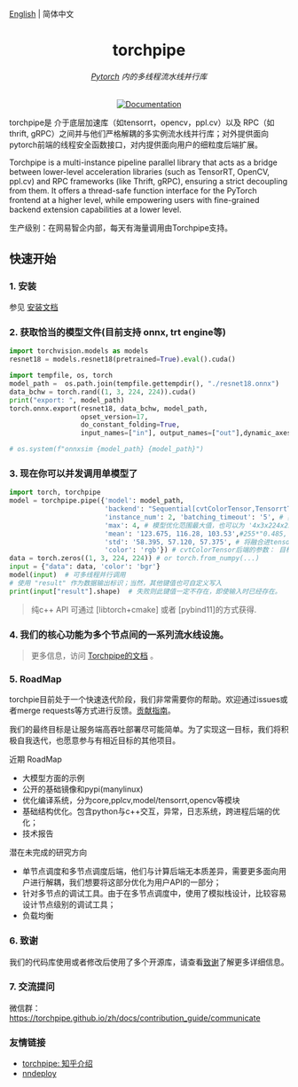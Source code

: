 
[English](./README.md) | 简体中文




<div align="center">
<h1 align="center">torchpipe</h1>
<h6 align="center"><a href="https://pytorch.org/">Pytorch</a> 内的多线程流水线并行库</h6>

<!-- <img alt="license" src="https://img.shields.io/github/license/alibaba/async_simple?style=flat-square"> -->
<!-- <img alt="license" src="https://img.shields.io/github/license/alibaba/async_simple?style=flat-square">  -->
<!-- [![License](https://img.shields.io/badge/License-Apache%202.0-blue.svg)](https://opensource.org/licenses/Apache-2.0)  -->
[![Documentation](https://img.shields.io/badge/torchpipe-Docs-brightgreen.svg)](https://torchpipe.github.io/zh/)
<!-- <img alt="language" src="https://img.shields.io/github/languages/top/torchpipe/torchpipe.github.io?style=flat-square"> -->
<!-- <img alt="feature" src="https://img.shields.io/badge/pytorch-Serving-orange?style=flat-square"> -->
<!-- <img alt="last commit" src="https://img.shields.io/github/last-commit/torchpipe/torchpipe.github.io?style=flat-square"> -->
</div>

<!-- [![License](https://img.shields.io/badge/License-Apache%202.0-blue.svg)](https://opensource.org/licenses/Apache-2.0)  -->





torchpipe是 介于底层加速库（如tensorrt，opencv，ppl.cv）以及 RPC（如thrift, gRPC）之间并与他们严格解耦的多实例流水线并行库；对外提供面向pytorch前端的线程安全函数接口，对内提供面向用户的细粒度后端扩展。



Torchpipe is a multi-instance pipeline parallel library that acts as a bridge between lower-level acceleration libraries (such as TensorRT, OpenCV, ppl.cv) and RPC frameworks (like Thrift, gRPC), ensuring a strict decoupling from them. It offers a thread-safe function interface for the PyTorch frontend at a higher level, while empowering users with fine-grained backend extension capabilities at a lower level.


生产级别：在网易智企内部，每天有海量调用由Torchpipe支持。


<!-- ## 注意事项 
- 版本说明：推荐使用最新tag以及对应release
- main分支用于发布版本更新，develop分支用于提交代码和日常开发； -->
 
<!-- end elevator-pitch -->

## 快速开始

<!-- start quickstart -->


###  1. 安装 

参见 [安装文档](https://torchpipe.github.io/zh/docs/installation)


### 2. 获取恰当的模型文件(目前支持 onnx, trt engine等) 


```python
import torchvision.models as models
resnet18 = models.resnet18(pretrained=True).eval().cuda()

import tempfile, os, torch
model_path =  os.path.join(tempfile.gettempdir(), "./resnet18.onnx") 
data_bchw = torch.rand((1, 3, 224, 224)).cuda()
print("export: ", model_path)
torch.onnx.export(resnet18, data_bchw, model_path,
                  opset_version=17,
                  do_constant_folding=True,
                  input_names=["in"], output_names=["out"],dynamic_axes={"in": {0: "x"},"out": {0: "x"}})

# os.system(f"onnxsim {model_path} {model_path}")
```
 
### 3. 现在你可以并发调用单模型了

```python
import torch, torchpipe
model = torchpipe.pipe({'model': model_path,
                        'backend': "Sequential[cvtColorTensor,TensorrtTensor,SyncTensor]", # 后端引擎， 可见后端API参考文档。
                        'instance_num': 2, 'batching_timeout': '5', # 实例数和超时时间
                        'max': 4, # 模型优化范围最大值，也可以为 '4x3x224x224'
                        'mean': '123.675, 116.28, 103.53',#255*"0.485, 0.456, 0.406"，
                        'std': '58.395, 57.120, 57.375', # 将融合进tensorrt网络中
                        'color': 'rgb'}) # cvtColorTensor后端的参数： 目标颜色空间顺序
data = torch.zeros((1, 3, 224, 224)) # or torch.from_numpy(...)
input = {"data": data, 'color': 'bgr'}
model(input)  # 可多线程并行调用
# 使用 "result" 作为数据输出标识；当然，其他键值也可自定义写入
print(input["result"].shape)  # 失败则此键值一定不存在，即使输入时已经存在。
```

> 纯c++ API 可通过 [libtorch+cmake] 或者 [pybind11]的方式获得.

<!-- end quickstart -->
### 4. 我们的核心功能为多个节点间的一系列流水线设施。

> 更多信息，访问 [Torchpipe的文档](https://torchpipe.github.io/zh/docs/Inter-node) 。




### 5. RoadMap



torchpie目前处于一个快速迭代阶段，我们非常需要你的帮助。欢迎通过issues或者merge requests等方式进行反馈。[贡献指南](https://torchpipe.github.io/zh/docs/contribution)。 


我们的最终目标是让服务端高吞吐部署尽可能简单。为了实现这一目标，我们将积极自我迭代，也愿意参与有相近目标的其他项目。

近期 RoadMap
- 大模型方面的示例
- 公开的基础镜像和pypi(manylinux)
- 优化编译系统，分为core,pplcv,model/tensorrt,opencv等模块
- 基础结构优化。包含python与c++交互，异常，日志系统，跨进程后端的优化；
- 技术报告

潜在未完成的研究方向

- 单节点调度和多节点调度后端，他们与计算后端无本质差异，需要更多面向用户进行解耦，我们想要将这部分优化为用户API的一部分；
- 针对多节点的调试工具。由于在多节点调度中，使用了模拟栈设计，比较容易设计节点级别的调试工具；
- 负载均衡

### 6. 致谢
我们的代码库使用或者修改后使用了多个开源库，请查看[致谢](./ACKNOWLEDGEMENTS.md)了解更多详细信息。



### 7. 交流提问
微信群： https://torchpipe.github.io/zh/docs/contribution_guide/communicate


### 友情链接
- [torchpipe: 知乎介绍](https://zhuanlan.zhihu.com/p/664095419)
- [nndeploy](https://github.com/Alwaysssssss/nndeploy)